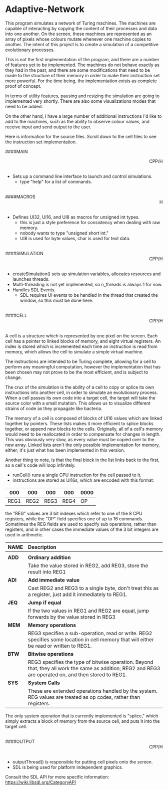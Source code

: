 # Adaptive-Network

This program simulates a network of Turing machines. The machines are capable of interacting by copying the content of their processes and data into one another. On the screen, these machines are represented as an array of pixels whose colours mutate whenever one machine copies to another. The intent of this project is to create a simulation of a competitive evolutionary processes.

This is not the first implementation of the program, and there are a number of features yet to be implemented. The machines do not behave exactly as they had in the past, and there are some modifications that need to be made to the structure of their memory in order to make their instruction set more powerful. For the time being, the implementation exists as complete proof of concept.

In terms of utility features, pausing and resizing the simulation are going to implemented very shortly. There are also some visualizations modes that need to be added.

On the other hand, I have a large number of additional instructions I'd like to add to the machines, such as the ability to observe colour values, and receive input and send output to the user.

Here is information for the source files. Scroll down to the cell files to see the instruction set implementation.

####MAIN																
<div align="right">
	CPP/H
</div>
</br>

- Sets up a command line interface to launch and control simulations.
	- type "help" for a list of commands.

</br>
####MACROS	
<div align="right">
	H
</div>
</br>


- Defines UI32, UI16, and UI8 as macros for unsigned int types.
	- this is just a style preference for consistency when dealing with raw memory.
	- nobody wants to type "unsigned short int."
	- UI8 is used for byte values, char is used for text data. 

</br>
####SIMULATION

<div align="right">
	CPP/H
</div>
</br>


- createSimulation() sets up simulation variables, allocates resources and launches threads.
- Multi-threading is not yet implemented, so n_threads is always 1 for now.
- Handles SDL Events.
	- SDL requires UI events to be handled in the thread that created the window, so this must be done here.

</br>
####CELL
<div align="right">
	CPP/H
</div>													
</br>	
															

A cell is a structure which is represented by one pixel on the screen.
Each cell has a pointer to linked blocks of memory, and eight virtual registers.
An index is stored which is incremented each time an instruction is read from
memory, which allows the cell to simulate a simple virtual machine.

The instructions are intended to be Turing complete, allowing for a cell to perform
any meaningful computation, however the implementation that has been chosen 
may not prove to be the most efficient, and is subject to change.

The crux of the simulation is the ability of a cell to copy or splice its own
instructions into another cell, in order to simulate an evolutionary process. When a cell passes its own
code into a target cell, the target will take the source color with a small mutation.
This allows us to visualize different strains of code as they propagate like bacteria.

The memory of a cell is composed of blocks of UI16 values which are linked together by pointers.
These lists makes it more efficient to splice blocks together, or append new blocks to the cells. 
Originally, all of a cell's memory would need to be reallocated in order to compensate for changes in length. 
This was obviously very slow, as every value must be copied over to the new array. Linked lists aren't the only 
possible implementation for memory, either; it's just what has been implemented in this version.

Another thing to note, is that the final block in the list links back to the first, so a
cell's code will loop infinitely.

- runCell() runs a single CPU instruction for the cell passed to it.
- instructions are stored as UI16s, which are encoded with this format:


| 	000		|	 000	|	 000	|	 000	|	 0000	|
| --------- | --------- | --------- | --------- | --------- |
|	 REG1	|	 REG2	|	 REG3	|	 REG4	|	 OP		|

the "REG" values are 3 bit indexes which refer to one of the 8 CPU registers,
while the "OP" field specifies one of up to 16 commands.
Sometimes the REG fields are used to specify sub operations, rather than registers,
and in other cases the immediate values of the 3 bit integers are used in arithmetic.


|	NAME	|	Description									|
| ----------|:--------------------------------------------|
| | |
|	<strong>ADD</strong>		|	<strong>Ordinary addition</strong>							|
|			|	Take the value stored in REG2, add REG3, store the result into REG1	|
|	<strong>ADI</strong>		|	<strong>Add immediate value</strong>							|
|			|	Cast REG2 and REG3 to a single byte, don't treat this as a register, just add it immediately to REG1.	|
|	<strong>JEQ</strong>		|	<strong>Jump if equal</strong>								|
|			|	If the two values in REG1 and REG2 are equal, jump forwards by the value stored in REG3	|
|	<strong>MEM</strong>		|	<strong>Memory operations</strong>							|
|			| 	REG3 specifies a sub-operation, read or write. REG2 specifies some location in cell memory that will either be read or written to REG1. |
|	<strong>BTW</strong>		|	<strong>Bitwise operations</strong>							|
|			| 	REG3 specifies the type of bitwise operation. Beyond that, they all work the same as addition; REG2 and REG3 are operated on, and then stored to REG1.	|
|	<strong>SYS</strong>		|	<strong>System Calls</strong>								|
|			|	These are extended operations handled by the system. REG values are treated as op codes, rather than registers.	|

The only system operation that is currently implemented is "splice," which simply
extracts a block of memory from the source cell, and puts it into the target cell.


</br>
####OUTPUT																	
<div align="right">
	CPP/H
</div>
</br>

- outputThread() is responsible for putting cell pixels onto the screen.
- SDL is being used for platform independent graphics.

Consult the SDL API for more specific information: https://wiki.libsdl.org/CategoryAPI


